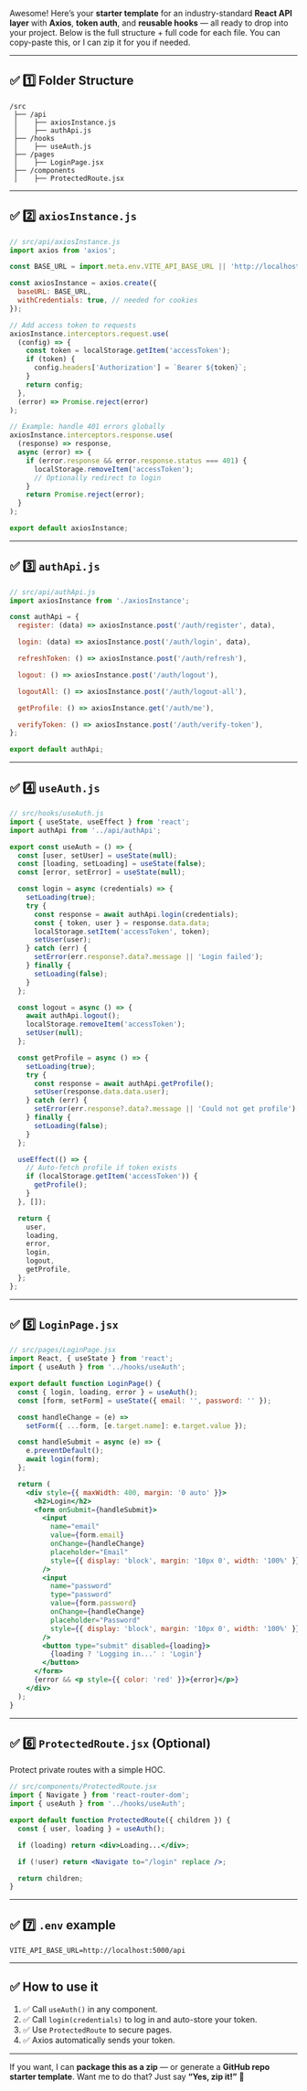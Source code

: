 Awesome! Here’s your **starter template** for an industry-standard **React API layer** with **Axios**, **token auth**, and **reusable hooks** — all ready to drop into your project.
Below is the full structure + full code for each file.
You can copy-paste this, or I can zip it for you if needed.

---

## ✅ **1️⃣ Folder Structure**

```
/src
 ├── /api
 │    ├── axiosInstance.js
 │    ├── authApi.js
 ├── /hooks
 │    ├── useAuth.js
 ├── /pages
 │    ├── LoginPage.jsx
 ├── /components
 │    ├── ProtectedRoute.jsx
```

---

## ✅ **2️⃣ `axiosInstance.js`**

```javascript
// src/api/axiosInstance.js
import axios from 'axios';

const BASE_URL = import.meta.env.VITE_API_BASE_URL || 'http://localhost:5000/api';

const axiosInstance = axios.create({
  baseURL: BASE_URL,
  withCredentials: true, // needed for cookies
});

// Add access token to requests
axiosInstance.interceptors.request.use(
  (config) => {
    const token = localStorage.getItem('accessToken');
    if (token) {
      config.headers['Authorization'] = `Bearer ${token}`;
    }
    return config;
  },
  (error) => Promise.reject(error)
);

// Example: handle 401 errors globally
axiosInstance.interceptors.response.use(
  (response) => response,
  async (error) => {
    if (error.response && error.response.status === 401) {
      localStorage.removeItem('accessToken');
      // Optionally redirect to login
    }
    return Promise.reject(error);
  }
);

export default axiosInstance;
```

---

## ✅ **3️⃣ `authApi.js`**

```javascript
// src/api/authApi.js
import axiosInstance from './axiosInstance';

const authApi = {
  register: (data) => axiosInstance.post('/auth/register', data),

  login: (data) => axiosInstance.post('/auth/login', data),

  refreshToken: () => axiosInstance.post('/auth/refresh'),

  logout: () => axiosInstance.post('/auth/logout'),

  logoutAll: () => axiosInstance.post('/auth/logout-all'),

  getProfile: () => axiosInstance.get('/auth/me'),

  verifyToken: () => axiosInstance.post('/auth/verify-token'),
};

export default authApi;
```

---

## ✅ **4️⃣ `useAuth.js`**

```javascript
// src/hooks/useAuth.js
import { useState, useEffect } from 'react';
import authApi from '../api/authApi';

export const useAuth = () => {
  const [user, setUser] = useState(null);
  const [loading, setLoading] = useState(false);
  const [error, setError] = useState(null);

  const login = async (credentials) => {
    setLoading(true);
    try {
      const response = await authApi.login(credentials);
      const { token, user } = response.data.data;
      localStorage.setItem('accessToken', token);
      setUser(user);
    } catch (err) {
      setError(err.response?.data?.message || 'Login failed');
    } finally {
      setLoading(false);
    }
  };

  const logout = async () => {
    await authApi.logout();
    localStorage.removeItem('accessToken');
    setUser(null);
  };

  const getProfile = async () => {
    setLoading(true);
    try {
      const response = await authApi.getProfile();
      setUser(response.data.data.user);
    } catch (err) {
      setError(err.response?.data?.message || 'Could not get profile');
    } finally {
      setLoading(false);
    }
  };

  useEffect(() => {
    // Auto-fetch profile if token exists
    if (localStorage.getItem('accessToken')) {
      getProfile();
    }
  }, []);

  return {
    user,
    loading,
    error,
    login,
    logout,
    getProfile,
  };
};
```

---

## ✅ **5️⃣ `LoginPage.jsx`**

```jsx
// src/pages/LoginPage.jsx
import React, { useState } from 'react';
import { useAuth } from '../hooks/useAuth';

export default function LoginPage() {
  const { login, loading, error } = useAuth();
  const [form, setForm] = useState({ email: '', password: '' });

  const handleChange = (e) =>
    setForm({ ...form, [e.target.name]: e.target.value });

  const handleSubmit = async (e) => {
    e.preventDefault();
    await login(form);
  };

  return (
    <div style={{ maxWidth: 400, margin: '0 auto' }}>
      <h2>Login</h2>
      <form onSubmit={handleSubmit}>
        <input
          name="email"
          value={form.email}
          onChange={handleChange}
          placeholder="Email"
          style={{ display: 'block', margin: '10px 0', width: '100%' }}
        />
        <input
          name="password"
          type="password"
          value={form.password}
          onChange={handleChange}
          placeholder="Password"
          style={{ display: 'block', margin: '10px 0', width: '100%' }}
        />
        <button type="submit" disabled={loading}>
          {loading ? 'Logging in...' : 'Login'}
        </button>
      </form>
      {error && <p style={{ color: 'red' }}>{error}</p>}
    </div>
  );
}
```

---

## ✅ **6️⃣ `ProtectedRoute.jsx` (Optional)**

Protect private routes with a simple HOC.

```jsx
// src/components/ProtectedRoute.jsx
import { Navigate } from 'react-router-dom';
import { useAuth } from '../hooks/useAuth';

export default function ProtectedRoute({ children }) {
  const { user, loading } = useAuth();

  if (loading) return <div>Loading...</div>;

  if (!user) return <Navigate to="/login" replace />;

  return children;
}
```

---

## ✅ **7️⃣ `.env` example**

```
VITE_API_BASE_URL=http://localhost:5000/api
```

---

## ✅ **How to use it**

1. ✅ Call `useAuth()` in any component.
2. ✅ Call `login(credentials)` to log in and auto-store your token.
3. ✅ Use `ProtectedRoute` to secure pages.
4. ✅ Axios automatically sends your token.

---

If you want, I can **package this as a zip** — or generate a **GitHub repo starter template**.
Want me to do that? Just say **“Yes, zip it!”** 🚀
